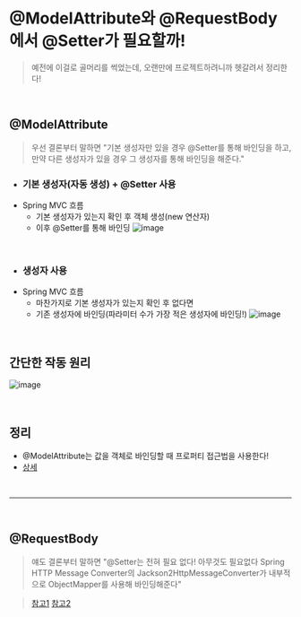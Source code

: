 # @ModelAttribute와 @RequestBody에서 @Setter가 필요할까!
> 예전에 이걸로 골머리를 썩었는데, 오랜만에 프로젝트하려니까 헷갈려서 정리한다!

<br>

## @ModelAttribute
> 우선 결론부터 말하면 "기본 생성자만 있을 경우 @Setter를 통해 바인딩을 하고, 만약 다른 생성자가 있을 경우 그 생성자를 통해 바인딩을 해준다."


- ### 기본 생성자(자동 생성) + @Setter 사용
- Spring MVC 흐름
   - 기본 생성자가 있는지 확인 후 객체 생성(new 연산자)
   - 이후 @Setter를 통해 바인딩
![image](https://user-images.githubusercontent.com/74396651/207614774-83f12f9b-9b9f-4346-835d-3f47c8fdbb9a.png)

<br>

- ### 생성자 사용
- Spring MVC 흐름
   - 마찬가지로 기본 생성자가 있는지 확인 후 없다면
   - 기존 생성자에 바인딩(파라미터 수가 가장 적은 생성자에 바인딩!)
![image](https://user-images.githubusercontent.com/74396651/207614956-cad67a90-516a-435c-8144-b6ae3c071a9e.png)

<br>

## 간단한 작동 원리

![image](https://user-images.githubusercontent.com/74396651/207617789-acb22d9b-f4cb-43e0-b7dc-3a993efdef91.png)

<br>

## 정리
- @ModelAttribute는 값을 객체로 바인딩할 때 프로퍼티 접근법을 사용한다!
- [상세](https://blog.karsei.pe.kr/59)


<br>
<hr>
<br>

## @RequestBody
> 얘도 결론부터 말하면 "@Setter는 전혀 필요 없다! 아무것도 필요없다 Spring HTTP Message Converter의 Jackson2HttpMessageConverter가 내부적으로 ObjectMapper를 사용해 바인딩해준다"
> 
























































> [참고1](https://minchul-son.tistory.com/546)
> [참고2](https://hyeon9mak.github.io/model-attribute-without-setter/)
